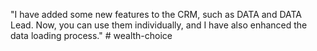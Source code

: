 "I have added some new features to the CRM, such as DATA and DATA Lead. Now, you can use them individually, and I have also enhanced the data loading process." ﻿# wealth-choice
